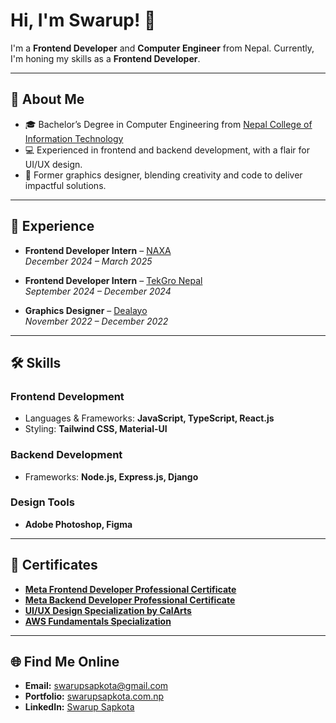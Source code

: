 # Hi, I'm Swarup! 👋  

I'm a **Frontend Developer** and **Computer Engineer** from Nepal. Currently, I'm honing my skills as a **Frontend Developer**.  

---

## 🌱 **About Me**  

- 🎓 Bachelor’s Degree in Computer Engineering from [Nepal College of Information Technology](https://ncit.edu.np/)  
- 💻 Experienced in frontend and backend development, with a flair for UI/UX design.  
- 🎨 Former graphics designer, blending creativity and code to deliver impactful solutions.  

---

## 💼 **Experience**  

- **Frontend Developer Intern** – [NAXA](https://naxa.com.np/)  
   *December 2024 – March 2025*  

- **Frontend Developer Intern** – [TekGro Nepal](https://tekgronepal.com.np/)  
   *September 2024 – December 2024*  

- **Graphics Designer** – [Dealayo](https://dealayo.com/)  
   *November 2022 – December 2022*  

---

## 🛠️ **Skills**  

### **Frontend Development**  
- Languages & Frameworks: **JavaScript, TypeScript, React.js**  
- Styling: **Tailwind CSS, Material-UI**  

### **Backend Development**  
- Frameworks: **Node.js, Express.js, Django**  

### **Design Tools**  
- **Adobe Photoshop, Figma**  

---

## 📜 **Certificates**  

- **[Meta Frontend Developer Professional Certificate](https://www.coursera.org/account/accomplishments/professional-cert/AGRUHKNCAGC2)**  
- **[Meta Backend Developer Professional Certificate](https://www.coursera.org/account/accomplishments/professional-cert/DD9KRZRAZ28C)**  
- **[UI/UX Design Specialization by CalArts](https://www.coursera.org/account/accomplishments/specialization/YB4Q76ZUDRYC)**  
- **[AWS Fundamentals Specialization](https://www.coursera.org/account/accomplishments/specialization/24QQ96CQMSVJ)**  

---

## 🌐 **Find Me Online**  

- **Email:** [swarupsapkota@gmail.com](mailto:swarupsapkota@gmail.com)  
- **Portfolio:** [swarupsapkota.com.np](https://www.swarupsapkota.com.np/)  
- **LinkedIn:** [Swarup Sapkota](https://www.linkedin.com/in/swarupsapkota/)  
